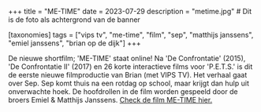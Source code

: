 +++
title = "ME-TIME"
date = 2023-07-29
description = "metime.jpg" # Dit is de foto als achtergrond van de banner

[taxonomies]
tags = ["vips tv", "me-time", "film", "sep", "matthijs janssens", "emiel janssens", "brian op de dijk"]
+++

De nieuwe shortfilm; 'ME-TIME' staat online! Na 'De Confrontatie' (2015), 'De Confrontatie II' (2017) en 26 korte interactieve films voor 'P.E.T.S.' is dit de eerste nieuwe filmproductie van Brian (met VIPS TV). Het verhaal gaat over Sep. Sep komt thuis na een rotdag op school, maar krijgt dan hulp uit onverwachte hoek. De hoofdrollen in de film worden gespeeld door de broers Emiel & Matthijs Janssens. [Check de film ME-TIME hier.](https://www.youtube.com/watch?v=AMBBho-CZxU)